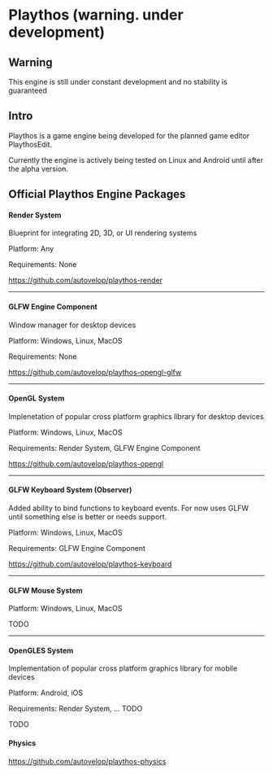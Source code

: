 #  Playthos (warning. under development)

## Warning
This engine is still under constant development and no stability is guaranteed

## Intro
Playthos is a game engine being developed for the planned game editor PlaythosEdit.

Currently the engine is actively being tested on Linux and Android until after the alpha version.


## Official Playthos Engine Packages
#### Render System

Blueprint for integrating 2D, 3D, or UI rendering systems

Platform: Any

Requirements: None

https://github.com/autovelop/playthos-render

***

#### GLFW Engine Component
Window manager for desktop devices

Platform: Windows, Linux, MacOS

Requirements: None

https://github.com/autovelop/playthos-opengl-glfw

***

#### OpenGL System
Implenetation of popular cross platform graphics library for desktop devices

Platform: Windows, Linux, MacOS

Requirements: Render System, GLFW Engine Component

https://github.com/autovelop/playthos-opengl

***

#### GLFW Keyboard System (Observer)
Added ability to bind functions to keyboard events. For now uses GLFW until something else is better or needs support.

Platform: Windows, Linux, MacOS

Requirements: GLFW Engine Component

https://github.com/autovelop/playthos-keyboard

***

#### GLFW Mouse System
Platform: Windows, Linux, MacOS

TODO

***

#### OpenGLES System
Implementation of popular cross platform graphics library for mobile devices

Platform: Android, iOS

Requirements: Render System, ... TODO

TODO

#### Physics

https://github.com/autovelop/playthos-physics
